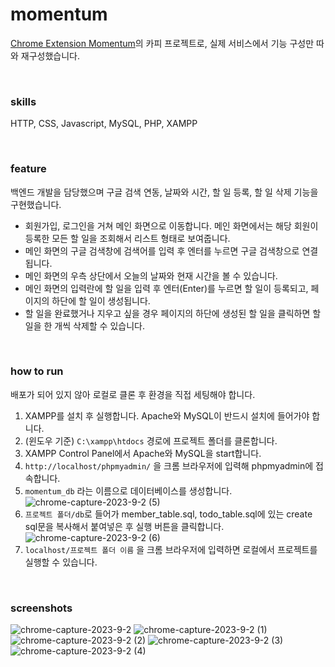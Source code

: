 # momentum

[Chrome Extension Momentum](https://chrome.google.com/webstore/detail/momentum/laookkfknpbbblfpciffpaejjkokdgca)의 카피 프로젝트로, 실제 서비스에서 기능 구성만 따와 재구성했습니다.

<br>

### skills
HTTP, CSS, Javascript, MySQL, PHP, XAMPP

<br>

### feature

백엔드 개발을 담당했으며 구글 검색 연동, 날짜와 시간, 할 일 등록, 할 일 삭제 기능을 구현했습니다.

- 회원가입, 로그인을 거쳐 메인 화면으로 이동합니다. 메인 화면에서는 해당 회원이 등록한 모든 할 일을 조회해서 리스트 형태로 보여줍니다.
- 메인 화면의 구글 검색창에 검색어를 입력 후 엔터를 누르면 구글 검색창으로 연결됩니다.
- 메인 화면의 우측 상단에서 오늘의 날짜와 현재 시간을 볼 수 있습니다.
- 메인 화면의 입력란에 할 일을 입력 후 엔터(Enter)를 누르면 할 일이 등록되고, 페이지의 하단에 할 일이 생성됩니다.
- 할 일을 완료했거나 지우고 싶을 경우 페이지의 하단에 생성된 할 일을 클릭하면 할 일을 한 개씩 삭제할 수 있습니다.

<br>

### how to run
배포가 되어 있지 않아 로컬로 클론 후 환경을 직접 세팅해야 합니다.

1. XAMPP를 설치 후 실행합니다. Apache와 MySQL이 반드시 설치에 들어가야 합니다.
2. (윈도우 기준) `C:\xampp\htdocs` 경로에 프로젝트 폴더를 클론합니다.
3. XAMPP Control Panel에서 Apache와 MySQL을 start합니다.
4. `http://localhost/phpmyadmin/` 을 크롬 브라우저에 입력해 phpmyadmin에 접속합니다.
5. `momentum_db` 라는 이름으로 데이터베이스를 생성합니다.
![chrome-capture-2023-9-2 (5)](https://github.com/yeonleaf/momentum/assets/91470133/571ea6c7-df15-4b3a-9526-e8eed4196dc3)
6. `프로젝트 폴더/db`로 들어가 member_table.sql, todo_table.sql에 있는 create sql문을 복사해서 붙여넣은 후 실행 버튼을 클릭합니다.
![chrome-capture-2023-9-2 (6)](https://github.com/yeonleaf/momentum/assets/91470133/a06da300-089b-4551-ac8d-41213a0c12fd)
7. `localhost/프로젝트 폴더 이름` 을 크롬 브라우저에 입력하면 로컬에서 프로젝트를 실행할 수 있습니다.


<br>

### screenshots
![chrome-capture-2023-9-2](https://github.com/yeonleaf/momentum/assets/91470133/fadf46db-47d4-48d0-af48-90aac06833af)
![chrome-capture-2023-9-2 (1)](https://github.com/yeonleaf/momentum/assets/91470133/5c32ec08-12af-485b-85fb-21bd748ae45f)
![chrome-capture-2023-9-2 (2)](https://github.com/yeonleaf/momentum/assets/91470133/bc1a3314-2dfc-42d8-be4c-93e21111508c)
![chrome-capture-2023-9-2 (3)](https://github.com/yeonleaf/momentum/assets/91470133/ee04813f-1fe2-40bf-a3d4-b306a43f7621)
![chrome-capture-2023-9-2 (4)](https://github.com/yeonleaf/momentum/assets/91470133/9a82c67d-384b-4718-bd36-efe0df8b993e)

